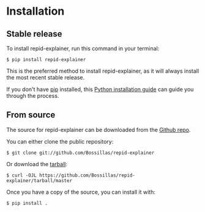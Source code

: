 # Installation

## Stable release

To install repid-explainer, run this command in your
terminal:

``` console
$ pip install repid-explainer
```

This is the preferred method to install repid-explainer, as it will always install the most recent stable release.

If you don't have [pip][] installed, this [Python installation guide][]
can guide you through the process.

## From source

The source for repid-explainer can be downloaded from
the [Github repo][].

You can either clone the public repository:

``` console
$ git clone git://github.com/Bossillas/repid-explainer
```

Or download the [tarball][]:

``` console
$ curl -OJL https://github.com/Bossillas/repid-explainer/tarball/master
```

Once you have a copy of the source, you can install it with:

``` console
$ pip install .
```

  [pip]: https://pip.pypa.io
  [Python installation guide]: http://docs.python-guide.org/en/latest/starting/installation/
  [Github repo]: https://github.com/%7B%7B%20cookiecutter.github_username%20%7D%7D/%7B%7B%20cookiecutter.project_slug%20%7D%7D
  [tarball]: https://github.com/%7B%7B%20cookiecutter.github_username%20%7D%7D/%7B%7B%20cookiecutter.project_slug%20%7D%7D/tarball/master
